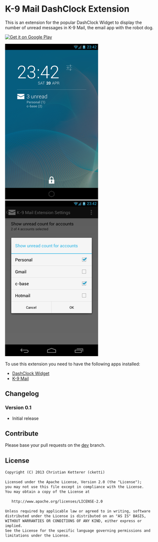 # K-9 Mail DashClock Extension

This is an extension for the popular DashClock Widget to display the number of unread messages in K-9 Mail, the email app with the robot dog.

[![Get it on Google Play](https://developer.android.com/images/brand/en_generic_rgb_wo_45.png)](https://play.google.com/store/apps/details?id=de.cketti.dashclock.k9)


![Screenshot](images/screenshots/small/01_lockscreen.png)
![Screenshot](images/screenshots/small/02_settings.png)


To use this extension you need to have the following apps installed:

* [DashClock Widget](https://play.google.com/store/apps/details?id=net.nurik.roman.dashclock)
* [K-9 Mail](https://play.google.com/store/apps/details?id=com.fsck.k9)


## Changelog

### Version 0.1
* Initial release


## Contribute

Please base your pull requests on the [dev](https://github.com/cketti/DashClock_K-9/tree/dev) branch.


## License

    Copyright (C) 2013 Christian Ketterer (cketti)

    Licensed under the Apache License, Version 2.0 (the "License");
    you may not use this file except in compliance with the License.
    You may obtain a copy of the License at

       http://www.apache.org/licenses/LICENSE-2.0

    Unless required by applicable law or agreed to in writing, software
    distributed under the License is distributed on an "AS IS" BASIS,
    WITHOUT WARRANTIES OR CONDITIONS OF ANY KIND, either express or implied.
    See the License for the specific language governing permissions and
    limitations under the License.
